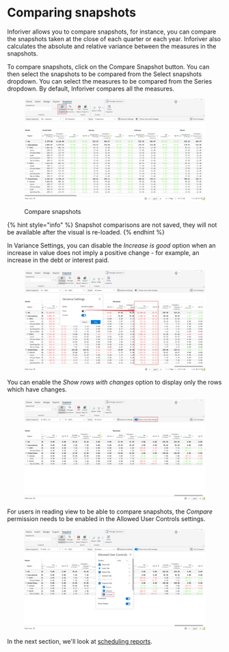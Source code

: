 # Comparing snapshots

Inforiver allows you to compare snapshots, for instance, you can compare the snapshots taken at the close of each quarter or each year. Inforiver also calculates the absolute and relative variance between the measures in the snapshots.&#x20;

To compare snapshots, click on the Compare Snapshot button. You can then select the snapshots to be compared from the Select snapshots dropdown. You can select the measures to be compared from the Series dropdown. By default, Inforiver compares all the measures.

<figure><img src="../../../.gitbook/assets/image (383).png" alt=""><figcaption><p>Compare snapshots</p></figcaption></figure>

{% hint style="info" %}
Snapshot comparisons are not saved, they will not be available after the visual is re-loaded.
{% endhint %}

In Variance Settings, you can disable the _Increase is good_ option when an increase in value does not imply a positive change - for example, an increase in the debt or interest paid.

<figure><img src="../../../.gitbook/assets/image (384).png" alt=""><figcaption></figcaption></figure>

You can enable the _Show rows with changes_ option to display only the rows which have changes.&#x20;

<figure><img src="../../../.gitbook/assets/image (379).png" alt=""><figcaption></figcaption></figure>

For users in reading view to be able to compare snapshots, the _Compare_ permission needs to be enabled in the Allowed User Controls settings.

<figure><img src="../../../.gitbook/assets/image (380).png" alt=""><figcaption></figcaption></figure>

In the next section, we'll look at [scheduling reports](../../11.-scheduling-reports/).
